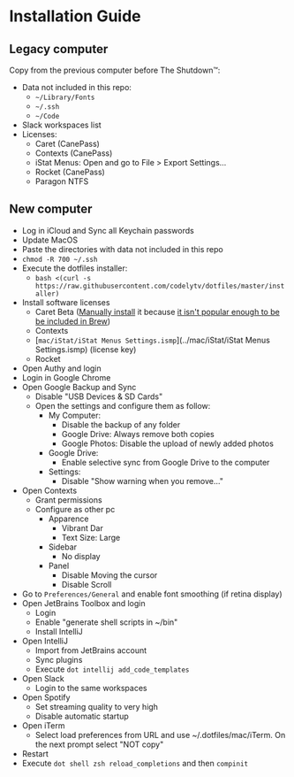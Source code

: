 # Installation Guide

## Legacy computer

Copy from the previous computer before The Shutdown™:

* Data not included in this repo:
  * `~/Library/Fonts`
  * `~/.ssh`
  * `~/Code`
* Slack workspaces list
* Licenses:
  * Caret (CanePass)
  * Contexts (CanePass)
  * iStat Menus: Open and go to File > Export Settings…
  * Rocket (CanePass)
  * Paragon NTFS

## New computer

* Log in iCloud and Sync all Keychain passwords
* Update MacOS
* Paste the directories with data not included in this repo
* `chmod -R 700 ~/.ssh`
* Execute the dotfiles installer:
  * `bash <(curl -s https://raw.githubusercontent.com/codelytv/dotfiles/master/installer)`
* Install software licenses
  * Caret Beta ([Manually install]((https://caret.io/releases)) it because [it isn't popular enough to be be included in Brew](https://github.com/Homebrew/homebrew*cask*versions/pull/8392))
  * Contexts
  * [`mac/iStat/iStat Menus Settings.ismp`](../mac/iStat/iStat Menus Settings.ismp) (license key)
  * Rocket
* Open Authy and login
* Login in Google Chrome
* Open Google Backup and Sync
  * Disable "USB Devices & SD Cards"
  * Open the settings and configure them as follow:
    * My Computer:
      * Disable the backup of any folder
      * Google Drive: Always remove both copies
      * Google Photos: Disable the upload of newly added photos
    * Google Drive:
      * Enable selective sync from Google Drive to the computer
    * Settings:
      * Disable "Show warning when you remove…"
* Open Contexts
  * Grant permissions
  * Configure as other pc
    * Apparence
      * Vibrant Dar
      * Text Size: Large
    * Sidebar
      * No display
    * Panel
      * Disable Moving the cursor
      * Disable Scroll
* Go to `Preferences/General` and enable font smoothing (if retina display)
* Open JetBrains Toolbox and login
  * Login
  * Enable "generate shell scripts in ~/bin"
  * Install IntelliJ
* Open IntelliJ
  * Import from JetBrains account
  * Sync plugins
  * Execute `dot intellij add_code_templates`
* Open Slack
  * Login to the same workspaces
* Open Spotify
  * Set streaming quality to very high
  * Disable automatic startup
* Open iTerm
  * Select load preferences from URL and use ~/.dotfiles/mac/iTerm. On the next prompt select "NOT copy"
* Restart
* Execute `dot shell zsh reload_completions` and then `compinit`

